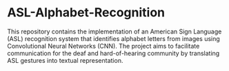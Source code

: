 # ASL-Alphabet-Recognition
This repository contains the implementation of an American Sign Language (ASL) recognition system that identifies alphabet letters from images using Convolutional Neural Networks (CNN). The project aims to facilitate communication for the deaf and hard-of-hearing community by translating ASL gestures into textual representation.
